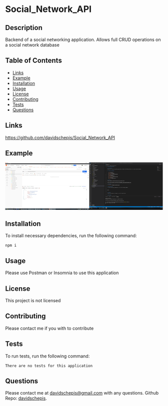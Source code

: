 # Social_Network_API

## Description
Backend of a social networking application. Allows full CRUD operations on a social network database

## Table of Contents

- [Links](#links)
- [Example](#example)
- [Installation](#installation)
- [Usage](#usage)
- [License](#license)
- [Contributing](#contributing)
- [Tests](#tests)
- [Questions](#questions)

 ## Links
https://github.com/davidschepis/Social_Network_API



 ## Example
![Screenshot](images/screenshot.png)

 ## Installation
To install necessary dependencies, run the following command:

```
npm i
```

 ## Usage
Please use Postman or Insomnia to use this application

 ## License
This project is not licensed

 ## Contributing
Please contact me if you with to contribute

 ## Tests
To run tests, run the following command:

```
There are no tests for this application
```

 ## Questions
Please contact me at [davidschepis@gmail.com](mailto:davidschepis@gmail.com) with any questions.
Github Repo: [davidschepis](https://github.com/davidschepis).
